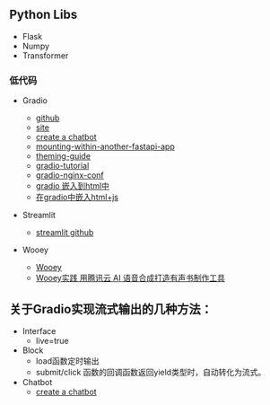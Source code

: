 ## Python Libs
* Flask
* Numpy
* Transformer

### 低代码
* Gradio
    - [github](https://github.com/gradio-app/gradio)
    - [site](https://www.gradio.app/)
    - [create a chatbot](https://gradio.app/creating-a-chatbot/)
    - [mounting-within-another-fastapi-app](https://gradio.app/sharing-your-app/#mounting-within-another-fastapi-app)
    - [theming-guide](https://gradio.app/theming-guide/)
    - [gradio-tutorial](https://www.machinelearningnuggets.com/gradio-tutorial/)
    - [gradio-nginx-conf](https://huggingface.co/spaces/radames/nginx-gradio-reverse-proxy/blob/main/nginx.conf)
    - [gradio 嵌入到html中](https://gradio.app/sharing-your-app/#embedding-hosted-spaces)
    - [在gradio中嵌入html+js](https://discuss.huggingface.co/t/gradio-html-component-with-javascript-code-dont-work/37316)

* Streamlit
    - [streamlit github](https://github.com/streamlit/streamlit)
 
* Wooey
    - [Wooey](https://github.com/wooey/Wooey)
    - [Wooey实践 用腾讯云 AI 语音合成打造有声书制作工具](https://cloud.tencent.com/document/product/1073/79142)

## 关于Gradio实现流式输出的几种方法：
* Interface
    - live=true
* Block
    - load函数定时输出
    - submit/click 函数的回调函数返回yield类型时，自动转化为流式。
* Chatbot
     - [create a chatbot](https://gradio.app/creating-a-chatbot/)
   
